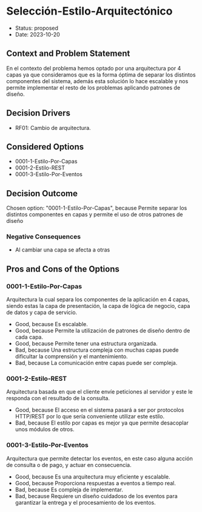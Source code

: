 # Selección-Estilo-Arquitectónico

* Status: proposed
* Date: 2023-10-20

## Context and Problem Statement

En el contexto del problema hemos optado por una arquitectura por 4 capas ya que consideramos que es la forma óptima de separar los distintos componentes del sistema, además esta solución lo hace escalable y nos permite implementar el resto de los problemas aplicando patrones de diseño.

## Decision Drivers

* RF01: Cambio de arquitectura.

## Considered Options

* 0001-1-Estilo-Por-Capas
* 0001-2-Estilo-REST
* 0001-3-Estilo-Por-Eventos

## Decision Outcome

Chosen option: "0001-1-Estilo-Por-Capas", because Permite separar los distintos componentes en capas y permite el uso de otros patrones de diseño

### Negative Consequences

* Al cambiar una capa se afecta a otras

## Pros and Cons of the Options

### 0001-1-Estilo-Por-Capas

Arquitectura la cual separa los componentes de la aplicación en 4 capas, siendo estas la capa de presentación, la capa de lógica de negocio, capa de datos y capa de servicio.

* Good, because Es escalable.
* Good, because Permite la utilización de patrones de diseño dentro de cada capa.
* Good, because Permite tener una estructura organizada.
* Bad, because Una estructura compleja con muchas capas puede dificultar la comprensión y el mantenimiento.
* Bad, because La comunicación entre capas puede ser compleja.

### 0001-2-Estilo-REST

Arquitectura basada en que el cliente envíe peticiones al servidor y este le responda con el resultado de la consulta.

* Good, because El acceso en el sistema pasará a ser por protocolos HTTP/REST por lo que sería conveniente utilizar este estilo.
* Bad, because El estilo por capas es mejor ya que permite desacoplar unos módulos de otros.

### 0001-3-Estilo-Por-Eventos

Arquitectura que permite detectar los eventos, en este caso alguna acción de consulta o de pago, y actuar en consecuencia.

* Good, because Es una arquitectura muy eficiente y escalable.
* Good, because Proporciona respuestas a eventos a tiempo real.
* Bad, because Es compleja de implementar.
* Bad, because Requiere un diseño cuidadoso de los eventos para garantizar la entrega y el procesamiento de los eventos.
